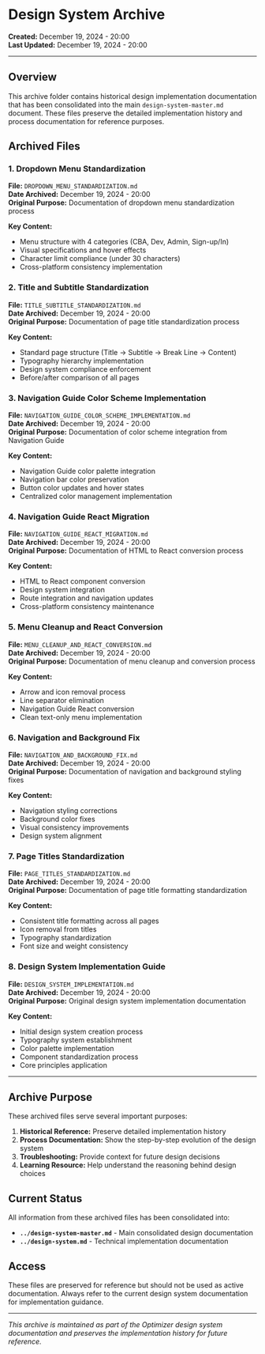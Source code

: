 # Design System Archive

**Created:** December 19, 2024 - 20:00  
**Last Updated:** December 19, 2024 - 20:00

---

## Overview

This archive folder contains historical design implementation documentation that has been consolidated into the main `design-system-master.md` document. These files preserve the detailed implementation history and process documentation for reference purposes.

## Archived Files

### 1. Dropdown Menu Standardization
**File:** `DROPDOWN_MENU_STANDARDIZATION.md`  
**Date Archived:** December 19, 2024 - 20:00  
**Original Purpose:** Documentation of dropdown menu standardization process

**Key Content:**
- Menu structure with 4 categories (CBA, Dev, Admin, Sign-up/In)
- Visual specifications and hover effects
- Character limit compliance (under 30 characters)
- Cross-platform consistency implementation

### 2. Title and Subtitle Standardization
**File:** `TITLE_SUBTITLE_STANDARDIZATION.md`  
**Date Archived:** December 19, 2024 - 20:00  
**Original Purpose:** Documentation of page title standardization process

**Key Content:**
- Standard page structure (Title → Subtitle → Break Line → Content)
- Typography hierarchy implementation
- Design system compliance enforcement
- Before/after comparison of all pages

### 3. Navigation Guide Color Scheme Implementation
**File:** `NAVIGATION_GUIDE_COLOR_SCHEME_IMPLEMENTATION.md`  
**Date Archived:** December 19, 2024 - 20:00  
**Original Purpose:** Documentation of color scheme integration from Navigation Guide

**Key Content:**
- Navigation Guide color palette integration
- Navigation bar color preservation
- Button color updates and hover states
- Centralized color management implementation

### 4. Navigation Guide React Migration
**File:** `NAVIGATION_GUIDE_REACT_MIGRATION.md`  
**Date Archived:** December 19, 2024 - 20:00  
**Original Purpose:** Documentation of HTML to React conversion process

**Key Content:**
- HTML to React component conversion
- Design system integration
- Route integration and navigation updates
- Cross-platform consistency maintenance

### 5. Menu Cleanup and React Conversion
**File:** `MENU_CLEANUP_AND_REACT_CONVERSION.md`  
**Date Archived:** December 19, 2024 - 20:00  
**Original Purpose:** Documentation of menu cleanup and conversion process

**Key Content:**
- Arrow and icon removal process
- Line separator elimination
- Navigation Guide React conversion
- Clean text-only menu implementation

### 6. Navigation and Background Fix
**File:** `NAVIGATION_AND_BACKGROUND_FIX.md`  
**Date Archived:** December 19, 2024 - 20:00  
**Original Purpose:** Documentation of navigation and background styling fixes

**Key Content:**
- Navigation styling corrections
- Background color fixes
- Visual consistency improvements
- Design system alignment

### 7. Page Titles Standardization
**File:** `PAGE_TITLES_STANDARDIZATION.md`  
**Date Archived:** December 19, 2024 - 20:00  
**Original Purpose:** Documentation of page title formatting standardization

**Key Content:**
- Consistent title formatting across all pages
- Icon removal from titles
- Typography standardization
- Font size and weight consistency

### 8. Design System Implementation Guide
**File:** `DESIGN_SYSTEM_IMPLEMENTATION.md`  
**Date Archived:** December 19, 2024 - 20:00  
**Original Purpose:** Original design system implementation documentation

**Key Content:**
- Initial design system creation process
- Typography system establishment
- Color palette implementation
- Component standardization process
- Core principles application

---

## Archive Purpose

These archived files serve several important purposes:

1. **Historical Reference:** Preserve detailed implementation history
2. **Process Documentation:** Show the step-by-step evolution of the design system
3. **Troubleshooting:** Provide context for future design decisions
4. **Learning Resource:** Help understand the reasoning behind design choices

## Current Status

All information from these archived files has been consolidated into:
- **`../design-system-master.md`** - Main consolidated design documentation
- **`../design-system.md`** - Technical implementation documentation

## Access

These files are preserved for reference but should not be used as active documentation. Always refer to the current design system documentation for implementation guidance.

---

*This archive is maintained as part of the Optimizer design system documentation and preserves the implementation history for future reference.*
